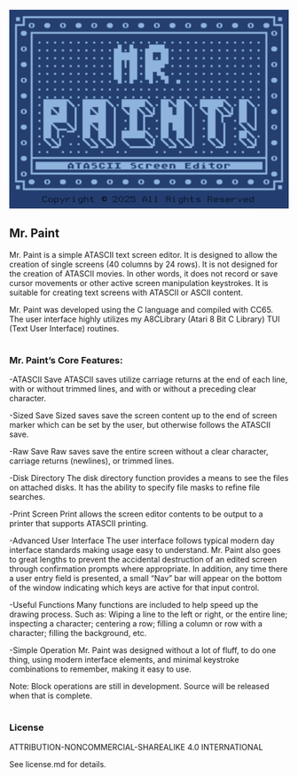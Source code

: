 ![image info](./MrPaintBannerR2.png)

## Mr. Paint

Mr. Paint is a simple ATASCII text screen editor.  It is designed to allow the creation of single screens (40 columns by 24 rows).  It is not designed for the creation of ATASCII movies.  In other words, it does not record or save cursor movements or other active screen manipulation keystrokes.  It is suitable for creating text screens with ATASCII or ASCII content.

Mr. Paint was developed using the C language and compiled with CC65.  The user interface highly utilizes my A8CLibrary (Atari 8 Bit C Library) TUI (Text User Interface) routines.
#  
### Mr. Paint’s Core Features:

-ATASCII Save
ATASCII saves utilize carriage returns at the end of each line, with or without trimmed lines, and with or without a preceding clear character.

-Sized Save
Sized saves save the screen content up to the end of screen marker which can be set by the user, but otherwise follows the ATASCII save.

-Raw Save
Raw saves save the entire screen without a clear character, carriage returns (newlines), or trimmed lines.

-Disk Directory
The disk directory function provides a means to see the files on attached disks.  It has the ability to specify file masks to refine file searches.

-Print Screen
Print allows the screen editor contents to be output to a printer that supports ATASCII printing.

-Advanced User Interface
The user interface follows typical modern day interface standards making usage easy to understand.  Mr. Paint also goes to great lengths to prevent the accidental destruction of an edited screen through confirmation prompts where appropriate.  In addition, any time there a user entry field is presented, a small “Nav” bar will appear on the bottom of the window indicating which keys are active for that input control.

-Useful Functions
Many functions are included to help speed up the drawing process.  Such as: Wiping a line to the left or right, or the entire line; inspecting a character; centering a row; filling a column or row with a character; filling the background, etc.

-Simple Operation
Mr. Paint was designed without a lot of fluff, to do one thing, using modern interface elements, and minimal keystroke combinations to remember, making it easy to use.
  
Note: Block operations are still in development.  Source will be released when that is complete.
#  
### License

ATTRIBUTION-NONCOMMERCIAL-SHAREALIKE 4.0 INTERNATIONAL

See license.md for details.
